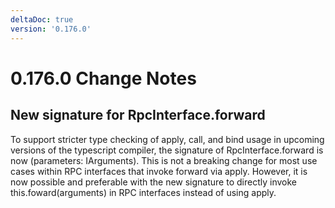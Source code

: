 ```yaml
---
deltaDoc: true
version: '0.176.0'
---
```

# 0.176.0 Change Notes

## New signature for RpcInterface.forward

To support stricter type checking of apply, call, and bind usage in upcoming versions of the typescript compiler, the signature of RpcInterface.forward is now (parameters: IArguments). This is not a breaking change for most use cases within RPC interfaces that invoke forward via apply. However, it is now possible and preferable with the new signature to directly invoke this.foward(arguments) in RPC interfaces instead of using apply.

